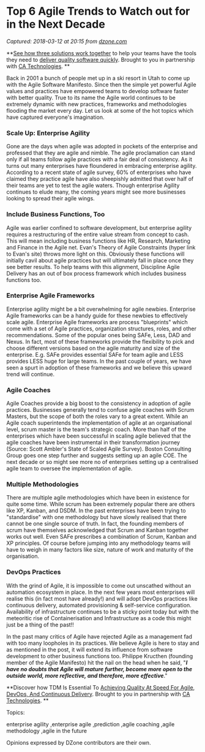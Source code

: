 # Top 6 Agile Trends to Watch out for in the Next Decade

_Captured: 2018-03-12 at 20:15 from [dzone.com](https://dzone.com/articles/top-6-agile-trends-to-watch-out-for-in-the-next-de?edition=365238&utm_source=Daily%20Digest&utm_medium=email&utm_campaign=Daily%20Digest%202018-03-12)_

**[See how three solutions work together](https://dzone.com/go?i=204124&u=https%3A%2F%2Fad.doubleclick.net%2Fddm%2Ftrackclk%2FN6040.130331DZONE%2FB11226848.150413346%3Bdc_trk_aid%3D321098505%3Bdc_trk_cid%3D81553809%3Bdc_lat%3D%3Bdc_rdid%3D%3Btag_for_child_directed_treatment%3D) to help your teams have the tools they need to [deliver quality software quickly](https://dzone.com/go?i=204124&u=https%3A%2F%2Fad.doubleclick.net%2Fddm%2Ftrackclk%2FN6040.130331DZONE%2FB11226848.150123399%3Bdc_trk_aid%3D321096583%3Bdc_trk_cid%3D81552442%3Bdc_lat%3D%3Bdc_rdid%3D%3Btag_for_child_directed_treatment%3D). Brought to you in partnership with [CA Technologies](https://dzone.com/go?i=204124&u=https%3A%2F%2Fad.doubleclick.net%2Fddm%2Ftrackclk%2FN6040.130331DZONE%2FB11226848.150413346%3Bdc_trk_aid%3D321098505%3Bdc_trk_cid%3D81553809%3Bdc_lat%3D%3Bdc_rdid%3D%3Btag_for_child_directed_treatment%3D). **

Back in 2001 a bunch of people met up in a ski resort in Utah to come up with the Agile Software Manifesto. Since then the simple yet powerful Agile values and practices have empowered teams to develop software faster with better quality. True to its name the Agile world continues to be extremely dynamic with new practices, frameworks and methodologies flooding the market every day. Let us look at some of the hot topics which have captured everyone's imagination.

### **Scale Up: Enterprise Agility**

Gone are the days when agile was adopted in pockets of the enterprise and professed that they are agile and nimble. The agile proclamation can stand only if all teams follow agile practices with a fair deal of consistency. As it turns out many enterprises have floundered in embracing enterprise agility. According to a recent state of agile survey, 60% of enterprises who have claimed they practice agile have also sheepishly admitted that over half of their teams are yet to test the agile waters. Though enterprise Agility continues to elude many, the coming years might see more businesses looking to spread their agile wings.

### Include Business Functions, Too 

Agile was earlier confined to software development, but enterprise agility requires a restructuring of the entire value stream from concept to cash. This will mean including business functions like HR, Research, Marketing and Finance in the Agile net. Evan's Theory of Agile Constraints (hyper link to Evan's site) throws more light on this. Obviously these functions will initially cavil about agile practices but will ultimately fall in place once they see better results. To help teams with this alignment, Discipline Agile Delivery has an out of box process framework which includes business functions too.

### **Enterprise Agile Frameworks**

Enterprise agility might be a bit overwhelming for agile newbies. Enterprise Agile frameworks can be a handy guide for these newbies to effectively scale agile. Enterprise Agile frameworks are process "blueprints" which come with a set of Agile practices, organization structures, roles, and other recommendations. Some of the popular ones being SAFe, Less, DAD and Nexus. In fact, most of these frameworks provide the flexibility to pick and choose different versions based on the agile maturity and size of the enterprise. E.g. SAFe provides essential SAFe for team agile and LESS provides LESS huge for large teams. In the past couple of years, we have seen a spurt in adoption of these frameworks and we believe this upward trend will continue.

### **Agile Coaches**

Agile Coaches provide a big boost to the consistency in adoption of agile practices. Businesses generally tend to confuse agile coaches with Scrum Masters, but the scope of both the roles vary to a great extent. While an Agile coach superintends the implementation of agile at an organisational level, scrum master is the team's strategic coach. More than half of the enterprises which have been successful in scaling agile believed that the agile coaches have been instrumental in their transformation journey (Source: Scott Ambler's State of Scaled Agile Survey). Boston Consulting Group goes one step further and suggests setting up an agile COE. The next decade or so might see more no of enterprises setting up a centralised agile team to oversee the implementation of agile.

### **Multiple Methodologies**

There are multiple agile methodologies which have been in existence for quite some time. While scrum has been extremely popular there are others like XP, Kanban, and DSDM. In the past enterprises have been trying to "standardise" with one methodology but have slowly realised that there cannot be one single source of truth. In fact, the founding members of scrum have themselves acknowledged that Scrum and Kanban together works out well. Even SAFe prescribes a combination of Scrum, Kanban and XP principles. Of course before jumping into any methodology teams will have to weigh in many factors like size, nature of work and maturity of the organisation.

### **DevOps Practices**

With the grind of Agile, it is impossible to come out unscathed without an automation ecosystem in place. In the next few years most enterprises will realise this (in fact most have already!) and will adopt DevOps practices like continuous delivery, automated provisioning & self-service configuration. Availability of infrastructure continues to be a sticky point today but with the meteoritic rise of Containerisation and Infrastructure as a code this might just be a thing of the past!!

In the past many critics of Agile have rejected Agile as a management fad with too many loopholes in its practices. We believe Agile is here to stay and as mentioned in the post, it will extend its influence from software development to other business functions too. Philippe Kructhen (founding member of the Agile Manifesto) hit the nail on the head when he said, "**_I have no doubts that Agile will mature further, become more open to the outside world, more reflective, and therefore, more effective_**."

**Discover how TDM Is Essential To [Achieving Quality At Speed For Agile, DevOps, And Continuous Delivery](https://dzone.com/go?i=204125&u=https%3A%2F%2Fad.doubleclick.net%2Fddm%2Ftrackclk%2FN6040.130331DZONE%2FB11226848.150413345%3Bdc_trk_aid%3D321095198%3Bdc_trk_cid%3D81552443%3Bdc_lat%3D%3Bdc_rdid%3D%3Btag_for_child_directed_treatment%3D). Brought to you in partnership with [CA Technologies](https://dzone.com/go?i=204125&u=https%3A%2F%2Fad.doubleclick.net%2Fddm%2Ftrackclk%2FN6040.130331DZONE%2FB11226848.150413345%3Bdc_trk_aid%3D321095198%3Bdc_trk_cid%3D81552443%3Bdc_lat%3D%3Bdc_rdid%3D%3Btag_for_child_directed_treatment%3D). **

Topics:

enterprise agility ,enterprise agile ,prediction ,agile coaching ,agile methodology ,agile in the future

Opinions expressed by DZone contributors are their own.
